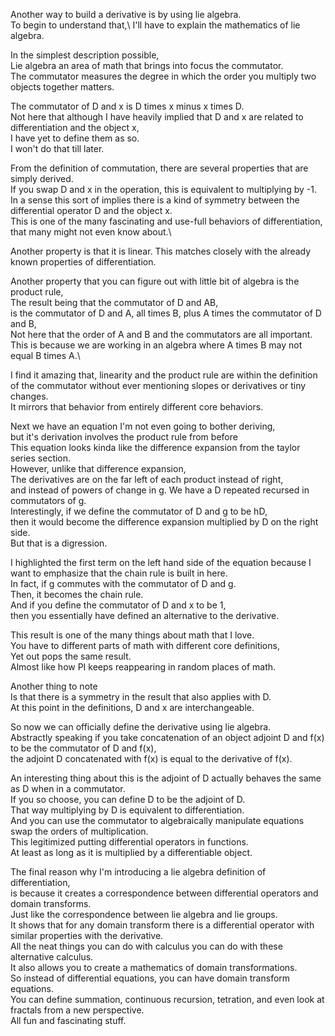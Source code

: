 Another way to build a derivative is by using lie algebra.\
To begin to understand that,\ 
I'll have to explain the mathematics of lie algebra.

In the simplest description possible,\
Lie algebra an area of math that brings into focus the commutator.\
The commutator measures the degree in which the order you multiply two objects together matters.

The commutator of D and x is D times x minus x times D.\
Not here that although I have heavily implied that D and x are related to differentiation and the object x,\
I have yet to define them as so.\
I won't do that till later.

From the definition of commutation, there are several properties that are simply derived.\
If you swap D and x in the operation, this is equivalent to multiplying by -1.\
In a sense this sort of implies there is a kind of symmetry between the differential operator D and the object x.\
This is one of the many fascinating and use-full behaviors of differentiation, that many might not even know about.\

Another property is that it is linear. This matches closely with the already known properties of differentiation.

Another property that you can figure out with little bit of algebra is the product rule,\
The result being that the commutator of D and AB,\
is the commutator of D and A, all times B, plus A times the commutator of D and B,\
Not here that the order of A and B and the commutators are all important.\
This is because we are working in an algebra where A times B may not equal B times A.\

I find it amazing that, linearity and the product rule are within the definition of the commutator without ever mentioning slopes or derivatives or tiny changes.\
It mirrors that behavior from entirely different core behaviors.

Next we have an equation I'm not even going to bother deriving,\
but it's derivation involves the product rule from before\
This equation looks kinda like the difference expansion from the taylor series section.\
However, unlike that difference expansion,\
The derivatives are on the far left of each product instead of right,\
and instead of powers of change in g. We have a D repeated recursed in commutators of g.\
Interestingly, if we define the commutator of D and g to be hD,\
then it would become the difference expansion multiplied by D on the right side.\
But that is a digression.

I highlighted the first term on the left hand side of the equation because I want to emphasize that the chain rule is built in here.\
In fact, if g commutes with the commutator of D and g.\
Then, it becomes the chain rule.\
And if you define the commutator of D and x to be 1,\
then you essentially have defined an alternative to the derivative.

This result is one of the many things about math that I love.\
You have to different parts of math with different core definitions,\
Yet out pops the same result.\
Almost like how PI keeps reappearing in random places of math.

Another thing to note\
Is that there is a symmetry in the result that also applies with D.\
At this point in the definitions, D and x are interchangeable.

So now we can officially define the derivative using lie algebra.\
Abstractly speaking if you take concatenation of an object adjoint D and f(x) to be the commutator of D and f(x),\
the adjoint D concatenated with f(x) is equal to the derivative of f(x).

An interesting thing about this is the adjoint of D actually behaves the same as D when in a commutator.\
If you so choose, you can define D to be the adjoint of D. \
That way multiplying by D is equivalent to differentiation.\
And you can use the commutator to algebraically manipulate equations swap the orders of multiplication.\
This legitimized putting differential operators in functions.\
At least as long as it is multiplied by a differentiable object.

The final reason why I'm introducing a lie algebra definition of differentiation,\
is because it creates a correspondence between differential operators and domain transforms.\
Just like the correspondence between lie algebra and lie groups.\
It shows that for any domain transform there is a differential operator with similar properties with the derivative.\
All the neat things you can do with calculus you can do with these alternative calculus.\
It also allows you to create a mathematics of domain transformations.\
So instead of differential equations, you can have domain transform equations.\
You can define summation, continuous recursion, tetration, and even look at fractals from a new perspective.\
All fun and fascinating stuff. 


